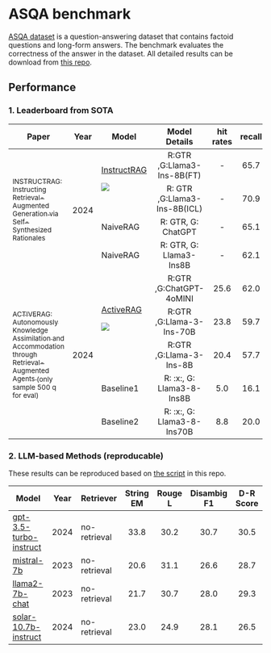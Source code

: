 # ASQA benchmark

[ASQA dataset](https://huggingface.co/datasets/din0s/asqa) is a question-answering dataset that contains factoid questions and long-form answers. The benchmark evaluates the correctness of the answer in the dataset. All detailed results can be download from [this repo](https://huggingface.co/datasets/golaxy/rag-bench/viewer/asqa). 

## Performance

### 1. Leaderboard from SOTA

<table id="sortableTable">
 <thead>
    <tr>
	  <th align="center" style="width:246px;"> Paper </th>
      <th align="center"> Year </th>
      <th align="center"> Model </th>
      <th align="center">Model Details</th>
	  <th align="center"> hit rates </th>
	  <th align="center"> recall </th>
	  <th align="center"> str-EM </th>
    </tr>
  </thead>
 <tbody>
  <!-- paper split -->
 <tr>
  <td rowspan=4><a href="https://arxiv.org/pdf/2406.13629"><sub>INSTRUCTRAG: Instructing Retrieval-Augmented Generation via Self-Synthesized Rationales </sub></a></td>
  <td rowspan=4>2024</td>
  <td rowspan=2><a href="https://github.com/weizhepei/InstructRAG">InstructRAG </a>

![](https://img.shields.io/github/stars/weizhepei/InstructRAG.svg?style=social)

</td> <td align="center">  R:GTR ,G:Llama3-Ins-8B(FT) </td> <td align="center"> - </td> <td align="center"> 65.7 </td> <td align="center"> 70.5 </td>
 </tr>
  <tr>
  <td align="center">  R: GTR ,G:Llama3-Ins-8B(ICL) </td> <td align="center"> - </td> <td align="center"> 70.9 </td> <td align="center"> 74.1</td>
 </tr>
 <tr>
  <td>NaiveRAG</td>
  <td align="center"> R: GTR, G: ChatGPT </td><td align="center"> - </td><td align="center"> 65.1 </td><td align="center"> 76.6 </td>
 </tr>
 <tr>
  <td> NaiveRAG </td>
  <td align="center"> R: GTR, G: Llama3-Ins8B </td><td align="center"> - </td><td align="center"> 62.1 </td><td align="center"> 66.4 </td>
 </tr>
 <!-- paper split -->
 <!-- paper split -->
 <tr>
  <td rowspan=5><a href="https://arxiv.org/pdf/2401.06954"><sub>ACTIVERAG: Autonomously Knowledge Assimilation and Accommodation through Retrieval-Augmented Agents </sub></a> <sub>(only sample 500 q for eval)</sub></td>
  <td rowspan=5>2024</td>
  <td rowspan=3><a href="https://github.com/OpenMatch/ActiveRAG">ActiveRAG </a>

![](https://img.shields.io/github/stars/OpenMatch/ActiveRAG.svg?style=social)

</td> <td align="center">  R:GTR ,G:ChatGPT-4oMINI </td> <td align="center"> 25.6 </td> <td align="center"> 62.0 </td> <td align="center"> 52.7 </td>
 </tr>
  <tr>
  <td align="center">  R:GTR ,G:Llama-3-Ins-70B </td> <td align="center"> 23.8 </td> <td align="center"> 59.7 </td> <td align="center"> 50.4 </td>
 </tr>
  <tr>
  <td align="center">  R:GTR ,G:Llama-3-Ins-8B </td> <td align="center"> 20.4 </td> <td align="center"> 57.7 </td> <td align="center"> 45.7 </td>
 </tr>
 <tr>
  <td>Baseline1</td>
  <td align="center"> R: :x:, G: Llama3-8-Ins8B </td><td align="center"> 5.0 </td><td align="center"> 16.1 </td><td align="center"> 24.8 </td>
 </tr>
 <tr>
  <td>Baseline2</td>
  <td align="center"> R: :x:, G: Llama3-8-Ins70B </td><td align="center"> 8.8 </td><td align="center"> 20.0 </td><td align="center"> 33.3 </td>
 </tr>
 <!-- paper split -->
 

 </tbody>
</table>


### 2. LLM-based Methods (reproducable)

These results can be reproduced based on [the script](./benchmarks/ASQA/run.sh) in this repo.

<table id="sortableTable">
 <thead>
    <tr>
	  <th align="center"> Model </th>
      <th align="center"> Year </th>
      <th align="center"> Retriever </th>
      <th align="center">String EM</th>
	  <th align="center">Rouge L</th>
	  <th align="center"> Disambig F1 </th>
	  <th align="center">D-R Score</th>
    </tr>
  </thead>
 <tbody>
 <tr>
  <td><a href="https://huggingface.co/datasets/golaxy/rag-bench/viewer/asqa/gpt_3.5_turbo_instruct">gpt-3.5-turbo-instruct</a></td>
  <td>2024</td>
  <td>no-retrieval</td>
  <td align="center">33.8</td>
  <td align="center">30.2</td>
  <td align="center">30.7</td>
  <td align="center">30.5</td>
 </tr>
 <tr>
  <td><a href="https://huggingface.co/datasets/golaxy/rag-bench/viewer/asqa/mistral_7b">mistral-7b</a></td>
  <td>2023</td>
  <td>no-retrieval</td>
  <td align="center">20.6</td>
  <td align="center">31.1</td>
  <td align="center">26.6</td>
  <td align="center">28.7</td>
 </tr>
 <tr>
  <td><a href="https://huggingface.co/datasets/golaxy/rag-bench/viewer/asqa/llama2_7b_chat">llama2-7b-chat</a></td>
  <td>2023</td>
  <td>no-retrieval</td>
  <td align="center">21.7</td>
  <td align="center">30.7</td>
  <td align="center">28.0</td>
  <td align="center">29.3</td>
 </tr>
 <tr>
  <td><a href="https://huggingface.co/datasets/golaxy/rag-bench/viewer/asqa/solar_10.7b_instruct">solar-10.7b-instruct</a></td>
  <td>2024</td>
  <td>no-retrieval</td>
  <td align="center">23.0</td>
  <td align="center">24.9</td>
  <td align="center">28.1</td>
  <td align="center">26.5</td>
 </tr>
 </tbody>
</table>
